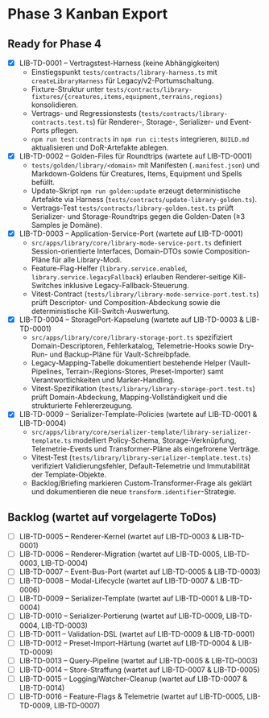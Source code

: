 # Phase 3 Kanban Export

## Ready for Phase 4
- [x] LIB-TD-0001 – Vertragstest-Harness (keine Abhängigkeiten)
    - Einstiegspunkt `tests/contracts/library-harness.ts` mit `createLibraryHarness` für Legacy/v2-Portumschaltung.
    - Fixture-Struktur unter `tests/contracts/library-fixtures/{creatures,items,equipment,terrains,regions}` konsolidieren.
    - Vertrags- und Regressionstests (`tests/contracts/library-contracts.test.ts`) für Renderer-, Storage-, Serializer- und Event-Ports pflegen.
    - `npm run test:contracts` in `npm run ci:tests` integrieren, `BUILD.md` aktualisieren und DoR-Artefakte ablegen.
- [x] LIB-TD-0002 – Golden-Files für Roundtrips (wartete auf LIB-TD-0001)
    - `tests/golden/library/<domain>` mit Manifesten (`.manifest.json`) und Markdown-Goldens für Creatures, Items, Equipment und Spells befüllt.
    - Update-Skript `npm run golden:update` erzeugt deterministische Artefakte via Harness (`tests/contracts/update-library-golden.ts`).
    - Vertrags-Test `tests/contracts/library-golden.test.ts` prüft Serializer- und Storage-Roundtrips gegen die Golden-Daten (≥3 Samples je Domäne).
- [x] LIB-TD-0003 – Application-Service-Port (wartete auf LIB-TD-0001)
    - `src/apps/library/core/library-mode-service-port.ts` definiert Session-orientierte Interfaces, Domain-DTOs sowie Composition-Pläne für alle Library-Modi.
    - Feature-Flag-Helfer (`library.service.enabled`, `library.service.legacyFallback`) erlauben Renderer-seitige Kill-Switches inklusive Legacy-Fallback-Steuerung.
    - Vitest-Contract (`tests/library/library-mode-service-port.test.ts`) prüft Descriptor- und Composition-Abdeckung sowie die deterministische Kill-Switch-Auswertung.
- [x] LIB-TD-0004 – StoragePort-Kapselung (wartete auf LIB-TD-0003 & LIB-TD-0001)
    - `src/apps/library/core/library-storage-port.ts` spezifiziert Domain-Descriptoren, Fehlerkatalog, Telemetrie-Hooks sowie Dry-Run- und Backup-Pläne für Vault-Schreibpfade.
    - Legacy-Mapping-Tabelle dokumentiert bestehende Helper (Vault-Pipelines, Terrain-/Regions-Stores, Preset-Importer) samt Verantwortlichkeiten und Marker-Handling.
    - Vitest-Spezifikation (`tests/library/library-storage-port.test.ts`) prüft Domain-Abdeckung, Mapping-Vollständigkeit und die strukturierte Fehlererzeugung.
- [x] LIB-TD-0009 – Serializer-Template-Policies (wartete auf LIB-TD-0001 & LIB-TD-0004)
    - `src/apps/library/core/serializer-template/library-serializer-template.ts` modelliert Policy-Schema, Storage-Verknüpfung, Telemetrie-Events und Transformer-Pläne als eingefrorene Verträge.
    - Vitest-Test (`tests/library/library-serializer-template.test.ts`) verifiziert Validierungsfehler, Default-Telemetrie und Immutabilität der Template-Objekte.
    - Backlog/Briefing markieren Custom-Transformer-Frage als geklärt und dokumentieren die neue `transform.identifier`-Strategie.

## Backlog (wartet auf vorgelagerte ToDos)
- [ ] LIB-TD-0005 – Renderer-Kernel (wartet auf LIB-TD-0003 & LIB-TD-0001)
- [ ] LIB-TD-0006 – Renderer-Migration (wartet auf LIB-TD-0005, LIB-TD-0003, LIB-TD-0004)
- [ ] LIB-TD-0007 – Event-Bus-Port (wartet auf LIB-TD-0005 & LIB-TD-0003)
- [ ] LIB-TD-0008 – Modal-Lifecycle (wartet auf LIB-TD-0007 & LIB-TD-0006)
- [ ] LIB-TD-0009 – Serializer-Template (wartet auf LIB-TD-0001 & LIB-TD-0004)
- [ ] LIB-TD-0010 – Serializer-Portierung (wartet auf LIB-TD-0009, LIB-TD-0004, LIB-TD-0003)
- [ ] LIB-TD-0011 – Validation-DSL (wartet auf LIB-TD-0009 & LIB-TD-0001)
- [ ] LIB-TD-0012 – Preset-Import-Härtung (wartet auf LIB-TD-0004 & LIB-TD-0009)
- [ ] LIB-TD-0013 – Query-Pipeline (wartet auf LIB-TD-0005 & LIB-TD-0003)
- [ ] LIB-TD-0014 – Store-Straffung (wartet auf LIB-TD-0007 & LIB-TD-0005)
- [ ] LIB-TD-0015 – Logging/Watcher-Cleanup (wartet auf LIB-TD-0007 & LIB-TD-0014)
- [ ] LIB-TD-0016 – Feature-Flags & Telemetrie (wartet auf LIB-TD-0005, LIB-TD-0009, LIB-TD-0007)
